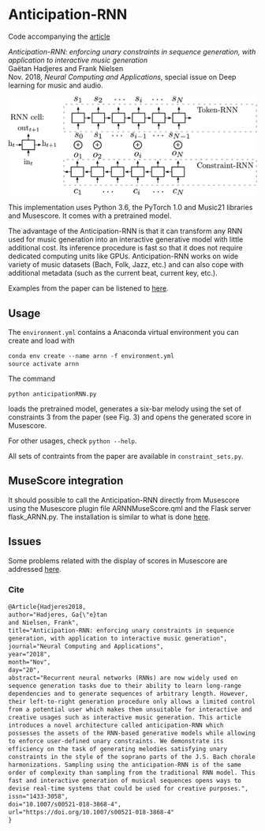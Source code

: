 # Anticipation-RNN
Code accompanying the [article](https://link.springer.com/article/10.1007/s00521-018-3868-4)

*Anticipation-RNN: enforcing unary constraints in sequence generation,
 with
 application to interactive music generation*<br/>
 Gaëtan Hadjeres and Frank Nielsen<br/>
 Nov. 2018, *Neural Computing and Applications*, special issue on Deep learning for music and 
 audio.
 
 ![](./arnn_model.png)
 
This implementation uses Python 3.6, the PyTorch 1.0 and Music21 libraries and Musescore.
 It comes with a pretrained model.

The advantage of the Anticipation-RNN is that it can transform any RNN used for music 
generation into an
interactive generative model with little additional cost. Its inference procedure is fast so 
that it does not require dedicated computing units like GPUs. 
Anticipation-RNN works on wide variety
 of music datasets (Bach, 
Folk, Jazz, etc.) and can also cope with additional metadata (such as the current beat, current 
key, etc.).
  
Examples from the paper can be listened to [here](
https://sites.google.com/view/anticipation-rnn-examples/accueil).
 
## Usage
The `environment.yml` contains a Anaconda virtual environment you can create and load with
```
conda env create --name arnn -f environment.yml
source activate arnn
```

The command 
```
python anticipationRNN.py
```
loads the pretrained model, generates a six-bar melody using
 the set
 of 
constraints 3 from the paper (see Fig. 3) and opens the generated score in Musescore.

For other usages, check `python --help`.

All sets of contraints from the paper are available in `constraint_sets.py`.


## MuseScore integration
It should possible to call the Anticipation-RNN directly from Musescore using the
Musescore plugin file ARNNMuseScore.qml and the Flask server flask_ARNN.py.
The installation is similar to what is done [here](
https://github.com/Ghadjeres/DeepBach/tree/original_keras#musescore-plugin-and-flask-server).

## Issues
Some problems related with the display of scores in Musescore are addressed
[here](https://github.com/Ghadjeres/DeepBach).


### Cite
```
@Article{Hadjeres2018,
author="Hadjeres, Ga{\"e}tan
and Nielsen, Frank",
title="Anticipation-RNN: enforcing unary constraints in sequence generation, with application to interactive music generation",
journal="Neural Computing and Applications",
year="2018",
month="Nov",
day="20",
abstract="Recurrent neural networks (RNNs) are now widely used on sequence generation tasks due to their ability to learn long-range dependencies and to generate sequences of arbitrary length. However, their left-to-right generation procedure only allows a limited control from a potential user which makes them unsuitable for interactive and creative usages such as interactive music generation. This article introduces a novel architecture called anticipation-RNN which possesses the assets of the RNN-based generative models while allowing to enforce user-defined unary constraints. We demonstrate its efficiency on the task of generating melodies satisfying unary constraints in the style of the soprano parts of the J.S. Bach chorale harmonizations. Sampling using the anticipation-RNN is of the same order of complexity than sampling from the traditional RNN model. This fast and interactive generation of musical sequences opens ways to devise real-time systems that could be used for creative purposes.",
issn="1433-3058",
doi="10.1007/s00521-018-3868-4",
url="https://doi.org/10.1007/s00521-018-3868-4"
}
```